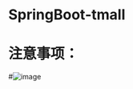 # SpringBoot-tmall
# 注意事项：
#![image](https://user-images.githubusercontent.com/88012310/194742084-d42ce541-728d-46a6-bdcc-25f463f7f01d.png)



